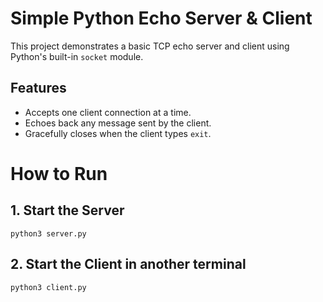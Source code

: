 # Simple Python Echo Server & Client

This project demonstrates a basic TCP echo server and client using Python's built-in `socket` module.

## Features
- Accepts one client connection at a time.
- Echoes back any message sent by the client.
- Gracefully closes when the client types `exit`.

# How to Run

## 1. Start the Server

  `python3 server.py`

  ## 2. Start the Client in another terminal 

  `python3 client.py`
  
